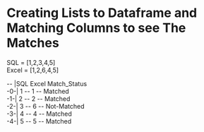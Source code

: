 # Creating Lists to Dataframe and Matching Columns to see The Matches

SQL = [1,2,3,4,5]<br/>
Excel = [1,2,6,4,5]<br/>


-- |SQL  Excel Match_Status <br/>
-0-| 1  --  1  --    Matched <br/>
-1-| 2  --  2  --  Matched <br/>
-2-| 3  --  6  --  Not-Matched <br/>
-3-| 4  --  4  --  Matched <br/>
-4-| 5  --  5  --  Matched <br/>
